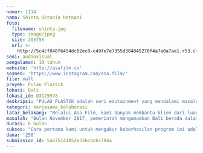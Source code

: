 ```yaml
---
nomor: 1114
nama: Shinta Oktania Retnani
foto:
  filename: shinta.jpg
  type: image/jpeg
  size: 205755
  url: >-
    http://5c4cf848f6454dc02ec8-c49fe7e7355d384845270f4a7a0a7aa1.r53.cf2.rackcdn.com/87e1c20d-f83e-4a5a-9278-e3020a8b9062/shinta.jpg
seni: audiovisual
pengalaman: 10 tahun
website: 'http://asafilm.co'
sosmed: 'https://www.instagram.com/asa.film/'
file: null
proyek: Pulau Plastik
lokasi: Bali
lokasi_id: Q3125978
deskripsi: "PULAU PLASTIK adalah seri edutainment yang mendalami masalah penanganan sampah di Bali dan tantangan yang dihadapi komunitas dan pemerintah Bali, serta menunjukkan praktek terbaik dan solusi berkelanjutan yang dapat diterapkan. Mengikuti host Gede Robi (aktivis Bali dan vokalis band Navicula), seri ini akan mengambil pendekatan sosial-budaya dan mendalami peran tradisi dan spiritual Bali dalam pengelolaan sampah, serta peran seni dan musik dalam membentuk gerakan peduli lingkungan di Pulau Bali.\r\n\r\nSetiap episode akan menyertakan kampanye sosial-media dan ‘call to action’ yang menunjukkan cara-cara sederhana yang dapat dilakukan pemirsa untuk mengurangi sampah plastik mereka atau mempengaruhi perubahan peraturan dari tingkat desa melalui peraturan tradisional Bali, yaitu Awig-awig, atau melalui peraturan daerah dari pemerintah.\r\n\r\nUntuk mencapai jumlah pemirsa sebanyak mungkin, seri PULAU PLASTIK akan disiarkan di stasiun TV lokal di Bali menggunakan bahasa Indonesia. Setiap episode juga akan di-edit menjadi web-series yang dapat disebarkan melalui sosial media."
kategori: kerjasama_kolaborasi
latar_belakang: "Melalui Asa Film, kami banyak membantu klien dari luar negeri seperti BBC dan NatGeo. Film yang mereka produksi mengangkat tema penting di Indonesia, namun karena disiarkan di luar dan dalam bahasa Inggris, pengaruhnya kurang terasa di sini. Impian saya adalah untuk memproduksi film karya orisinil dalam bahasa Indonesia untuk membawa perubahan positif dan meningkatkan kesadaran di negri sendiri. \r\n\r\nSaya berbasis di Bali dan menyaksikan sendiri kerusakan lingkungan di pulau Bali; tidak ada yang lebih darurat daripada masalah polusi sampah di Bali, terutama sampah plastik, yang mengotori urat nadi pulau ini, hingga mengalir ke laut dan menjadi bagian dari krisis lingkungan global yang sedang melanda kelautan bumi. \r\n\r\nMenanggapi isu dengan skala dan kerumitan besar ini adalah tantangan yang membutuhkan kolaborasi dan kami telah memilih Navicula dan Kopernik sebagai partner utama dalam proyek ini.\r\n\r\nGede Robi dan bandnya Navicula sudah 20 tahun lebih menciptakan lagu, tur dan berkampanye untuk mengangkat isu lingkungan dan sosial di Indonesia, sedangkan Kopernik sudah dikenal baik atas pendekatan inovatif mereka dalam mengurangi kemiskinan melalui eksperimentasi, teknologi dan inisiatif perubahan perilaku. Navicula dan Kopernik pernah berkolaborasi sebelumnya menggunakan musik dan teknologi untuk perubahan, dan kini PULAU PLASTIK bersama Asa Film menjadi inisiatif kolaborasi terbaru antara organisasi-organisasi ini."
masalah: "Bulan November 2017, pemerintah mengumumkan Bali berada dalam “Darurat Sampah”. Ini menunjukkan bahwa walaupun sudah ada beberapa solusi yang diterapkan di Bali untuk mengatasi masalah sampahnya, ternyata masih banyak lagi yang perlu dilakukan untuk meningkatkan pemahaman masyarakat akan masalah darurat ini dan menggerakkan masyarakat untuk aktif dalam pencarian dan pelaksanaan solusi. \r\n\r\nMenurut laporan dari MacArthur Foundation yang dirilis tahun lalu, \"Pada tahun 2050 akan ada lebih banyak plastik di laut daripada ikan (berdasarkan berat)\". Setelah Cina, Indonesia adalah penyumbang terbesar kedua sampah plastik ke laut, dan Bali sendiri membuang lebih dari 110,000 ton plastik ke laut setiap tahunnya. \r\n\r\nAda dua pendekatan kunci dalam mengurangi masalah sampah plastik: 1) Pencegahan melalui pengurangan penggunaan sampah plastik dan 2) Mitigasi dengan mengenalkan praktek dan peraturan yang lebih tegas untuk mendaur ulang sampah plastik yang sudah ada. \r\n\r\nMelalui serial video edukasi PULAU PLASTIK yang dikembangkan khusus untuk masyarakat lokal, program ini bertujuan untuk mengubah kebiasaan setempat dan menciptakan: \r\n– Peningkatan pemahaman mengenai masalah sampah di Bali;\r\n– Meningkatnya tingkat pemisahan sampah dan sistem kompos di skala rumah tangga \r\n– Kepedulian tinggi di masyarakat yang dapat membawa perubahan peraturan dari skala desa lokal melalui sistem awig-awig desa, atau perbaikan peraturan daerah untuk mengurangi penggunaan tas plastik."
durasi: 6 bulan
sukses: "Cara pertama kami untuk mengukur keberhasilan program ini adalah dengan melihat data statistik media, yang meliputi statistik pemirsa TV dan sosial media. \r\n\r\nMengingat tujuan utama proyek ini adalah perubahan perilaku, kami juga akan mengukur pencapaian dan keterlibatan penonton yang terbagi menjadi 2 kategori: 1) Perubahan langsung dan peningkatan pengetahuan setelah menonton program; dan 2) Perubahan jangka-panjang dalam kebiasaan penggunaan plastik dan pengelolaan sampah plastik, serta pengadaan kegiatan yang mendorong pemerintah setempat untuk bertindak mengatasi masalah ini. \r\n\r\nMelalui kelompok terkontrol dan pengadaan survei sebelum dan sesudah pemutaran filmnya, kami dapat mengukur keberhasilan program ini dalam mencapai tujuan: \r\n– Meningkatkan kesadaran dan pemahaman mengenai masalah sampah plastik di Bali dan kaitan tradisi adat istiadat Bali dengan isu sampah di Bali. \r\n– Meningkatkan pemisahan sampah rumah tangga sebelum diangkut. \r\n– Meningkatkan pembuatan kompos skala rumah atau kompos skala desa \r\n– Terimplementasi larangan penggunaan tas plastik sekali pakai dari pemerintah, dan diterapkan peraturan skala desa mengenai pengelolaan sampah melalui awig-awig (aturan tradisional Bali)\r\n"
dana: '250'
submission_id: 5ab75144852e336cac6c706a
---
```

